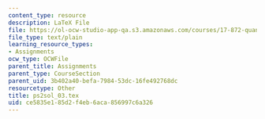 ```yaml
---
content_type: resource
description: LaTeX File
file: https://ol-ocw-studio-app-qa.s3.amazonaws.com/courses/17-872-quantitative-research-in-political-science-and-public-policy-spring-2004/ce5835e185d2f4eb6aca856997c6a326_ps2sol_03.tex
file_type: text/plain
learning_resource_types:
- Assignments
ocw_type: OCWFile
parent_title: Assignments
parent_type: CourseSection
parent_uid: 3b402a40-befa-7984-53dc-16fe492768dc
resourcetype: Other
title: ps2sol_03.tex
uid: ce5835e1-85d2-f4eb-6aca-856997c6a326
---
```

